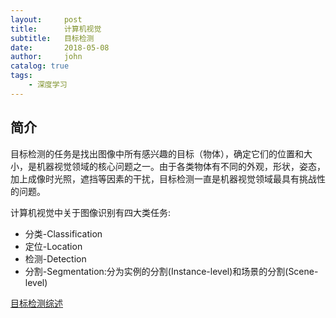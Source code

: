 ```yaml
---
layout:     post
title:      计算机视觉
subtitle:   目标检测
date:       2018-05-08
author:     john
catalog: true
tags:
    - 深度学习
---
```

## 简介
目标检测的任务是找出图像中所有感兴趣的目标（物体），确定它们的位置和大小，是机器视觉领域的核心问题之一。由于各类物体有不同的外观，形状，姿态，加上成像时光照，遮挡等因素的干扰，目标检测一直是机器视觉领域最具有挑战性的问题。

计算机视觉中关于图像识别有四大类任务:
- 分类-Classification
- 定位-Location
- 检测-Detection
- 分割-Segmentation:分为实例的分割(Instance-level)和场景的分割(Scene-level)

[目标检测综述](https://www.davex.pw/2018/02/09/overview-of-object-detection/)
